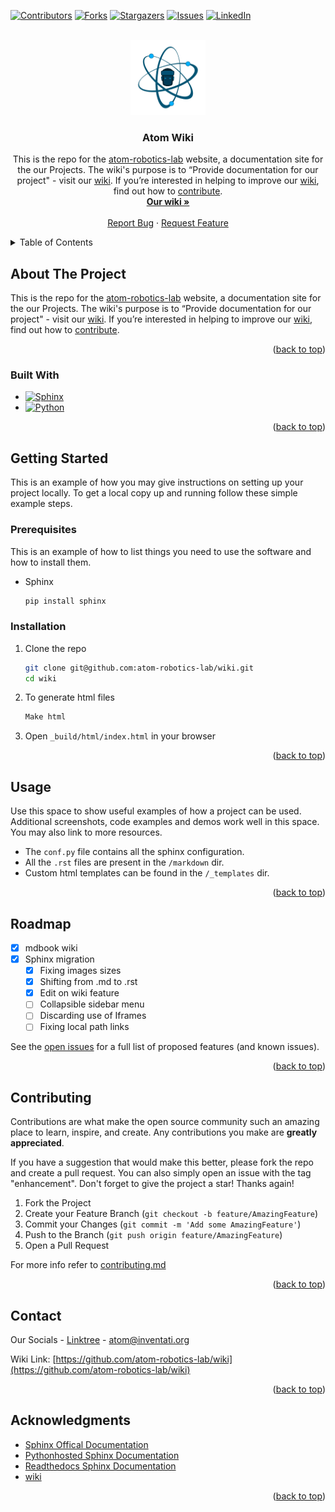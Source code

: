 <!-- Improved compatibility of back to top link: See: https://github.com/othneildrew/Best-README-Template/pull/73 -->
<a name="readme-top"></a>
<!--
*** Thanks for checking out the Best-README-Template. If you have a suggestion
*** that would make this better, please fork the repo and create a pull request
*** or simply open an issue with the tag "enhancement".
*** Don't forget to give the project a star!
*** Thanks again! Now go create something AMAZING! :D
-->



<!-- PROJECT SHIELDS -->
<!--
*** I'm using markdown "reference style" links for readability.
*** Reference links are enclosed in brackets [ ] instead of parentheses ( ).
*** See the bottom of this document for the declaration of the reference variables
*** for contributors-url, forks-url, etc. This is an optional, concise syntax you may use.
*** https://www.markdownguide.org/basic-syntax/#reference-style-links
-->
[![Contributors][contributors-shield]][contributors-url]
[![Forks][forks-shield]][forks-url]
[![Stargazers][stars-shield]][stars-url]
[![Issues][issues-shield]][issues-url]
[![LinkedIn][linkedin-shield]][linkedin-url]



<!-- PROJECT LOGO -->
<br />
<div align="center">
  <a href="https://github.com/atom-robotics-lab/assets/blob/main/logo_1.png?raw=true">
    <img src="https://github.com/atom-robotics-lab/assets/blob/main/logo_1.png?raw=true" alt="Logo" width="120" height="120">
  </a>

<h3 align="center">Atom Wiki</h3>

  <p align="center">
    This is the repo for the <a href="https://atom-robotics-lab.github.io">atom-robotics-lab</a> website, a documentation site for the our Projects. The wiki's purpose is to “Provide documentation for our project" - visit our <a href="https://atom-robotics-lab.github.io/wiki">wiki</a>.
    If you’re interested in helping to improve our <a href="https://atom-robotics-lab.github.io/wiki">wiki</a>, find out how to <a href="https://github.com/RJ025/wiki/blob/main/contributing.md">contribute<a>. 
    <br />
    <a href="https://atom-robotics-lab.github.io/wiki"><strong>Our wiki »</strong></a>
    <br />
    <br />
    <a href="https://github.com/atom-robotics-lab/wiki/issues/new?labels=bug&assignees=jasmeet0915,Kartik9250,insaaniManav,namikxgithub">Report Bug</a>
    ·
    <a href="https://github.com/atom-robotics-lab/wiki/issues/new?labels=enhancement&assignees=jasmeet0915,Kartik9250,insaaniManav,namikxgithub">Request Feature</a>
  </p>
</div>


<!-- TABLE OF CONTENTS -->
<details>
  <summary>Table of Contents</summary>
  <ol>
    <li>
      <a href="#about-the-project">About The Project</a>
      <ul>
        <li><a href="#built-with">Built With</a></li>
      </ul>
    </li>
    <li>
      <a href="#getting-started">Getting Started</a>
      <ul>
        <li><a href="#prerequisites">Prerequisites</a></li>
        <li><a href="#installation">Installation</a></li>
      </ul>
    </li>
    <li><a href="#usage">Usage</a></li>
    <li><a href="#roadmap">Roadmap</a></li>
    <li><a href="#contributing">Contributing</a></li>
    <li><a href="#contact">Contact</a></li>
    <li><a href="#acknowledgments">Acknowledgments</a></li>
  </ol>
</details>



<!-- ABOUT THE PROJECT -->
## About The Project

This is the repo for the <a href="https://atom-robotics-lab.github.io">atom-robotics-lab</a> website, a documentation site for the our Projects. The wiki's purpose is to “Provide documentation for our project" - visit our <a href="https://atom-robotics-lab.github.io/wiki">wiki</a>.
If you’re interested in helping to improve our <a href="https://atom-robotics-lab.github.io/wiki">wiki</a>, find out how to <a href="https://github.com/RJ025/wiki/blob/main/contributing.md">contribute<a>.  

<p align="right">(<a href="#readme-top">back to top</a>)</p>



### Built With

* [![Sphinx](https://img.shields.io/badge/Made%20with-Sphinx-1f425f.svg)](https://www.sphinx-doc.org/)
* [![Python](https://img.shields.io/badge/Python-3776AB?style=for-the-badge&logo=python&logoColor=white)](https://www.python.org/)

<p align="right">(<a href="#readme-top">back to top</a>)</p>



<!-- GETTING STARTED -->
## Getting Started

This is an example of how you may give instructions on setting up your project locally.
To get a local copy up and running follow these simple example steps.

### Prerequisites

This is an example of how to list things you need to use the software and how to install them.
* Sphinx
  ```sh
  pip install sphinx
  ```

### Installation

1. Clone the repo
   ```sh
   git clone git@github.com:atom-robotics-lab/wiki.git
   cd wiki
   ```
2. To generate html files
   ```sh
   Make html
   ```
3. Open `_build/html/index.html` in your browser 

<p align="right">(<a href="#readme-top">back to top</a>)</p>



<!-- USAGE EXAMPLES -->
## Usage

Use this space to show useful examples of how a project can be used. Additional screenshots, code examples and demos work well in this space. You may also link to more resources.

- The `conf.py` file contains all the sphinx configuration.
- All the `.rst` files are present in the `/markdown` dir.
- Custom html templates can be found in the `/_templates` dir.

<p align="right">(<a href="#readme-top">back to top</a>)</p>



<!-- ROADMAP -->
## Roadmap

- [x] mdbook wiki
- [x] Sphinx migration
    - [x] Fixing images sizes
    - [x] Shifting from .md to .rst
    - [x] Edit on wiki feature
    - [ ] Collapsible sidebar menu
    - [ ] Discarding use of Iframes
    - [ ] Fixing local path links

See the [open issues](https://github.com/atom-robotics-lab/wiki/issues) for a full list of proposed features (and known issues).

<p align="right">(<a href="#readme-top">back to top</a>)</p>



<!-- CONTRIBUTING -->
## Contributing

Contributions are what make the open source community such an amazing place to learn, inspire, and create. Any contributions you make are **greatly appreciated**.

If you have a suggestion that would make this better, please fork the repo and create a pull request. You can also simply open an issue with the tag "enhancement".
Don't forget to give the project a star! Thanks again!

1. Fork the Project
2. Create your Feature Branch (`git checkout -b feature/AmazingFeature`)
3. Commit your Changes (`git commit -m 'Add some AmazingFeature'`)
4. Push to the Branch (`git push origin feature/AmazingFeature`)
5. Open a Pull Request

For more info refer to [contributing.md](https://github.com/atom-robotics-lab/wiki/blob/main/contributing.md)
<p align="right">(<a href="#readme-top">back to top</a>)</p>



<!-- CONTACT -->
## Contact

Our Socials - [Linktree](https://linktr.ee/atomlabs) - atom@inventati.org

Wiki Link: [https://github.com/atom-robotics-lab/wiki](https://github.com/atom-robotics-lab/wiki)

<p align="right">(<a href="#readme-top">back to top</a>)</p>



<!-- ACKNOWLEDGMENTS-->
## Acknowledgments

* [Sphinx Offical Documentation](https://www.sphinx-doc.org/en/master/examples.html)
* [Pythonhosted Sphinx Documentation](https://pythonhosted.org/an_example_pypi_project/sphinx.html)
* [Readthedocs Sphinx Documentation](https://docs.readthedocs.io/en/stable/intro/getting-started-with-sphinx.html)
* [wiki](https://atom-robotics-lab.github.io/wiki/)

<p align="right">(<a href="#readme-top">back to top</a>)</p>



<!-- MARKDOWN LINKS & IMAGES -->
<!-- https://www.markdownguide.org/basic-syntax/#reference-style-links -->
[contributors-shield]: https://img.shields.io/github/contributors/atom-robotics-lab/wiki.svg?style=for-the-badge
[contributors-url]: https://github.com/atom-robotics-lab/wiki/graphs/contributors
[forks-shield]: https://img.shields.io/github/forks/atom-robotics-lab/wiki.svg?style=for-the-badge
[forks-url]: https://github.com/atom-robotics-lab/wiki/network/members
[stars-shield]: https://img.shields.io/github/stars/atom-robotics-lab/wiki.svg?style=for-the-badge
[stars-url]: https://github.com/atom-robotics-lab/wiki/stargazers
[issues-shield]: https://img.shields.io/github/issues/atom-robotics-lab/wiki.svg?style=for-the-badge
[issues-url]: https://github.com/atom-robotics-lab/wiki/issues
[linkedin-shield]: https://img.shields.io/badge/-LinkedIn-black.svg?style=for-the-badge&logo=linkedin&colorB=555
[linkedin-url]: https://www.linkedin.com/company/a-t-o-m-robotics-lab/
